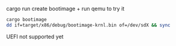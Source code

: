 cargo run create bootimage + run qemu to try it

```bash
cargo bootimage
dd if=target/x86/debug/bootimage-krnl.bin of=/dev/sdX && sync
```
UEFI not supported yet